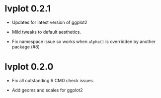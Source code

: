 # lvplot 0.2.1

* Updates for latest version of ggplot2

* Mild tweaks to default aesthetics.

* Fix namespace issue so works when `alpha()` is overridden by another package
  (#8)

# lvplot 0.2.0

* Fix all outstanding R CMD check issues.

* Add geoms and scales for ggplot2
